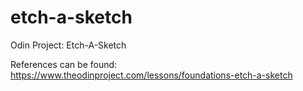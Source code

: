 # etch-a-sketch
Odin Project: Etch-A-Sketch

References can be found:
https://www.theodinproject.com/lessons/foundations-etch-a-sketch